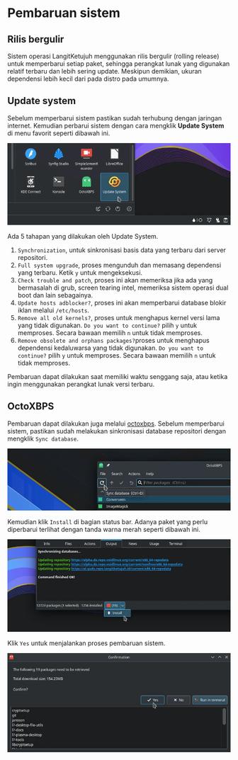 # Pembaruan sistem

## Rilis bergulir

Sistem operasi LangitKetujuh menggunakan rilis bergulir (rolling release) untuk memperbarui setiap paket, sehingga perangkat lunak yang digunakan relatif terbaru dan lebih sering update. Meskipun demikian, ukuran dependensi lebih kecil dari pada distro pada umumnya.

## Update system

Sebelum memperbarui sistem pastikan sudah terhubung dengan jaringan internet. Kemudian perbarui sistem dengan cara mengklik **Update System** di menu favorit seperti dibawah ini.

![Update System LangitKetujuh OS](../media/image/update-system-langitketujuh-id.webp)

Ada 5 tahapan yang dilakukan oleh Update System.

1. `Synchronization`, untuk sinkronisasi basis data yang terbaru dari server repositori.
2. `Full system upgrade`, proses mengunduh dan memasang dependensi yang terbaru. Ketik `y` untuk mengeksekusi.
3. `Check trouble and patch`, proses ini akan memeriksa jika ada yang bermasalah di grub, screen tearing intel, memeriksa sistem operasi dual boot dan lain sebagainya.
4. `Update hosts adblocker?`, proses ini akan memperbarui database blokir iklan melalui `/etc/hosts`.
5. `Remove all old kernels?`, proses untuk menghapus kernel versi lama yang tidak digunakan. `Do you want to continue?` pilih `y` untuk memproses. Secara bawaan memilih `n` untuk tidak memproses.
6. `Remove obsolete and orphans packages?`proses untuk menghapus dependensi kedaluwarsa yang tidak digunakan. `Do you want to continue?` pilih `y` untuk memproses. Secara bawaan memilih `n` untuk tidak memproses.

Pembaruan dapat dilakukan saat memiliki waktu senggang saja, atau ketika ingin menggunakan perangkat lunak versi terbaru.

## OctoXBPS

Pembaruan dapat dilakukan juga melalui [octoxbps](../aplikasi/perkakas/octoxbps.md). Sebelum memperbarui sistem, pastikan sudah melakukan sinkronisasi database repositori dengan mengklik `Sync database`.

![Refresh database OctoXBPS LangitKetujuh OS](../media/image/octoxbps-refresh-database-langitketujuh-id.webp)

Kemudian klik `Install` di bagian status bar. Adanya paket yang perlu diperbarui terlihat dengan tanda warna merah seperti dibawah ini.

![OctoXBPS Update LangitKetujuh OS](../media/image/octoxbps-update-langitketujuh-id.webp)

Klik `Yes` untuk menjalankan proses pembaruan sistem.

![OctoXBPS Update Confirmation LangitKetujuh OS](../media/image/octoxbps-confirmation-langitketujuh-id.webp)
